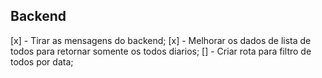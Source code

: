 ## Backend

[x] - Tirar as mensagens do backend;
[x] - Melhorar os dados de lista de todos para retornar somente os todos diarios;
[] - Criar rota para filtro de todos por data;
